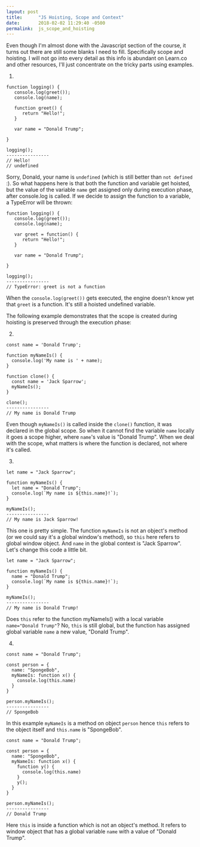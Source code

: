 ```yaml
---
layout: post
title:      "JS Hoisting, Scope and Context"
date:       2018-02-02 11:29:40 -0500
permalink:  js_scope_and_hoisting
---
```


Even though I'm almost done with the Javascript section of the course, it turns out there are still some blanks I need to fill. Specifically scope and hoisting. I will not go into every detail as this info is abundant on Learn.co and other resources, I'll just concentrate on the tricky parts using examples. 

1.
```
function logging() {
   console.log(greet());
   console.log(name);
   
   function greet() {
      return "Hello!";
   }
	 
   var name = "Donald Trump";

}

logging();
----------------
// Hello!
// undefined
```

Sorry, Donald, your name is `undefined` (which is still better than `not defined` :). So what happens here is that both the function and variable get hoisted, but the value of the variable `name` get assigned only during execution phase, after console.log is called. If we decide to assign the function to a variable, a TypeError will be thrown: 

```
function logging() {
   console.log(greet());
   console.log(name);
   
   var greet = function() {
      return "Hello!";
   }
	 
   var name = "Donald Trump";

}

logging();
----------------
// TypeError: greet is not a function
```

When the `console.log(greet())` gets executed, the engine doesn't know yet that `greet` is a function. It's still a hoisted undefined variable. 

The following example demonstrates that the scope is created during hoisting is preserved through the execution phase: 

2.
```
const name = 'Donald Trump';
 
function myNameIs() {
  console.log('My name is ' + name);
}
 
function clone() {
  const name = 'Jack Sparrow';
  myNameIs();
}

clone();
----------------
// My name is Donald Trump
```

Even though `myNameIs()` is called inside the `clone()` function, it was declared in the global scope. So when it cannot find the variable `name` locally it goes a scope higher, where `name`'s value is "Donald Trump". When we deal with the scope, what matters is where the function is declared, not where it's called. 

3.
```
let name = "Jack Sparrow";

function myNameIs() {
  let name = "Donald Trump";
  console.log(`My name is ${this.name}!`);
}

myNameIs();
----------------
// My name is Jack Sparrow!
```

This one is pretty simple. The function `myNameIs` is not an object's method (or we could say it's a global window's method), so `this` here refers to global window object. And `name` in the global context is "Jack Sparrow". Let's change this code a little bit. 

```
let name = "Jack Sparrow";

function myNameIs() {
  name = "Donald Trump";
  console.log(`My name is ${this.name}!`);
}

myNameIs();
----------------
// My name is Donald Trump!
```

Does `this` refer to the function myNameIs() with a local variable `name="Donald Trump"`? No, `this` is still global, but the function has assigned global variable `name` a new value, "Donald Trump".

4.
```
const name = "Donald Trump";

const person = {
  name: "SpongeBob",
  myNameIs: function x() {
    console.log(this.name)
  }
}

person.myNameIs();
----------------
// SpongeBob
```

In this example `myNameIs` is a method on object `person` hence `this` refers to the object itself and `this.name` is "SpongeBob". 

```
const name = "Donald Trump";

const person = {
  name: "SpongeBob",
  myNameIs: function x() {
    function y() {
      console.log(this.name)
    }
    y();
  }
}

person.myNameIs();
----------------
// Donald Trump
```
 
Here `this` is inside a function which is not an object's method. It refers to window object that has a global variable `name` with a value of "Donald Trump".








